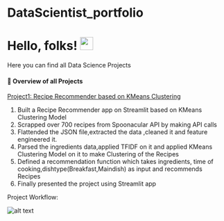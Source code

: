 # DataScientist_portfolio

# Hello, folks! <img src="https://raw.githubusercontent.com/MahaSwetha/MahaSwetha/master/wave.gif" width="30px">


Here you can find all Data Science Projects
<h4>📕 Overview of all Projects</h4>

  [Project1: Recipe Recommender based on KMeans Clustering](https://github.com/MahaGadiyaram/DataScientist_portfolio/tree/main/Recipe_Recommender)
  1. Built a Recipe Recommender app on Streamlit based on KMeans Clustering Model
  2. Scrapped over 700 recipes from Spoonacular API by making API calls
  3. Flattended the JSON file,extracted the data ,cleaned it and feature engineered it.
  4. Parsed the ingredients data,applied TFIDF on it and applied KMeans Clustering Model on it to make Clustering of the Recipes
  5. Defined a recommendation function which takes ingredients, time of cooking,dishtype(Breakfast,Maindish) as input and recommends Recipes
  6. Finally presented the project using Streamlit app
  
  Project Workflow:
  
  ![alt text]()

